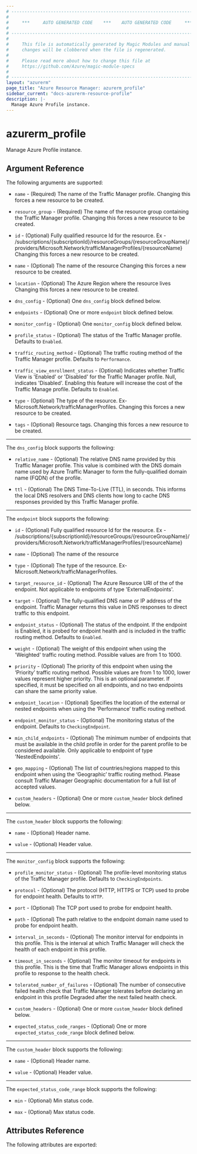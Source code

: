 ```yaml
---
# ----------------------------------------------------------------------------
#
#     ***     AUTO GENERATED CODE    ***    AUTO GENERATED CODE     ***
#
# ----------------------------------------------------------------------------
#
#     This file is automatically generated by Magic Modules and manual
#     changes will be clobbered when the file is regenerated.
#
#     Please read more about how to change this file at
#     https://github.com/Azure/magic-module-specs
#
# ----------------------------------------------------------------------------
layout: "azurerm"
page_title: "Azure Resource Manager: azurerm_profile"
sidebar_current: "docs-azurerm-resource-profile"
description: |-
  Manage Azure Profile instance.
---
```


# azurerm_profile

Manage Azure Profile instance.


## Argument Reference

The following arguments are supported:

* `name` - (Required) The name of the Traffic Manager profile. Changing this forces a new resource to be created.

* `resource_group` - (Required) The name of the resource group containing the Traffic Manager profile. Changing this forces a new resource to be created.

* `id` - (Optional) Fully qualified resource Id for the resource. Ex - /subscriptions/{subscriptionId}/resourceGroups/{resourceGroupName}/providers/Microsoft.Network/trafficManagerProfiles/{resourceName} Changing this forces a new resource to be created.

* `name` - (Optional) The name of the resource Changing this forces a new resource to be created.

* `location` - (Optional) The Azure Region where the resource lives Changing this forces a new resource to be created.

* `dns_config` - (Optional) One `dns_config` block defined below.

* `endpoints` - (Optional) One or more `endpoint` block defined below.

* `monitor_config` - (Optional) One `monitor_config` block defined below.

* `profile_status` - (Optional) The status of the Traffic Manager profile. Defaults to `Enabled`.

* `traffic_routing_method` - (Optional) The traffic routing method of the Traffic Manager profile. Defaults to `Performance`.

* `traffic_view_enrollment_status` - (Optional) Indicates whether Traffic View is 'Enabled' or 'Disabled' for the Traffic Manager profile. Null, indicates 'Disabled'. Enabling this feature will increase the cost of the Traffic Manage profile. Defaults to `Enabled`.

* `type` - (Optional) The type of the resource. Ex- Microsoft.Network/trafficManagerProfiles. Changing this forces a new resource to be created.

* `tags` - (Optional) Resource tags. Changing this forces a new resource to be created.

---

The `dns_config` block supports the following:

* `relative_name` - (Optional) The relative DNS name provided by this Traffic Manager profile. This value is combined with the DNS domain name used by Azure Traffic Manager to form the fully-qualified domain name (FQDN) of the profile.

* `ttl` - (Optional) The DNS Time-To-Live (TTL), in seconds. This informs the local DNS resolvers and DNS clients how long to cache DNS responses provided by this Traffic Manager profile.

---

The `endpoint` block supports the following:

* `id` - (Optional) Fully qualified resource Id for the resource. Ex - /subscriptions/{subscriptionId}/resourceGroups/{resourceGroupName}/providers/Microsoft.Network/trafficManagerProfiles/{resourceName}

* `name` - (Optional) The name of the resource

* `type` - (Optional) The type of the resource. Ex- Microsoft.Network/trafficManagerProfiles.

* `target_resource_id` - (Optional) The Azure Resource URI of the of the endpoint. Not applicable to endpoints of type 'ExternalEndpoints'.

* `target` - (Optional) The fully-qualified DNS name or IP address of the endpoint. Traffic Manager returns this value in DNS responses to direct traffic to this endpoint.

* `endpoint_status` - (Optional) The status of the endpoint. If the endpoint is Enabled, it is probed for endpoint health and is included in the traffic routing method. Defaults to `Enabled`.

* `weight` - (Optional) The weight of this endpoint when using the 'Weighted' traffic routing method. Possible values are from 1 to 1000.

* `priority` - (Optional) The priority of this endpoint when using the ‘Priority’ traffic routing method. Possible values are from 1 to 1000, lower values represent higher priority. This is an optional parameter.  If specified, it must be specified on all endpoints, and no two endpoints can share the same priority value.

* `endpoint_location` - (Optional) Specifies the location of the external or nested endpoints when using the ‘Performance’ traffic routing method.

* `endpoint_monitor_status` - (Optional) The monitoring status of the endpoint. Defaults to `CheckingEndpoint`.

* `min_child_endpoints` - (Optional) The minimum number of endpoints that must be available in the child profile in order for the parent profile to be considered available. Only applicable to endpoint of type 'NestedEndpoints'.

* `geo_mapping` - (Optional) The list of countries/regions mapped to this endpoint when using the ‘Geographic’ traffic routing method. Please consult Traffic Manager Geographic documentation for a full list of accepted values.

* `custom_headers` - (Optional) One or more `custom_header` block defined below.


---

The `custom_header` block supports the following:

* `name` - (Optional) Header name.

* `value` - (Optional) Header value.

---

The `monitor_config` block supports the following:

* `profile_monitor_status` - (Optional) The profile-level monitoring status of the Traffic Manager profile. Defaults to `CheckingEndpoints`.

* `protocol` - (Optional) The protocol (HTTP, HTTPS or TCP) used to probe for endpoint health. Defaults to `HTTP`.

* `port` - (Optional) The TCP port used to probe for endpoint health.

* `path` - (Optional) The path relative to the endpoint domain name used to probe for endpoint health.

* `interval_in_seconds` - (Optional) The monitor interval for endpoints in this profile. This is the interval at which Traffic Manager will check the health of each endpoint in this profile.

* `timeout_in_seconds` - (Optional) The monitor timeout for endpoints in this profile. This is the time that Traffic Manager allows endpoints in this profile to response to the health check.

* `tolerated_number_of_failures` - (Optional) The number of consecutive failed health check that Traffic Manager tolerates before declaring an endpoint in this profile Degraded after the next failed health check.

* `custom_headers` - (Optional) One or more `custom_header` block defined below.

* `expected_status_code_ranges` - (Optional) One or more `expected_status_code_range` block defined below.


---

The `custom_header` block supports the following:

* `name` - (Optional) Header name.

* `value` - (Optional) Header value.

---

The `expected_status_code_range` block supports the following:

* `min` - (Optional) Min status code.

* `max` - (Optional) Max status code.

## Attributes Reference

The following attributes are exported:
